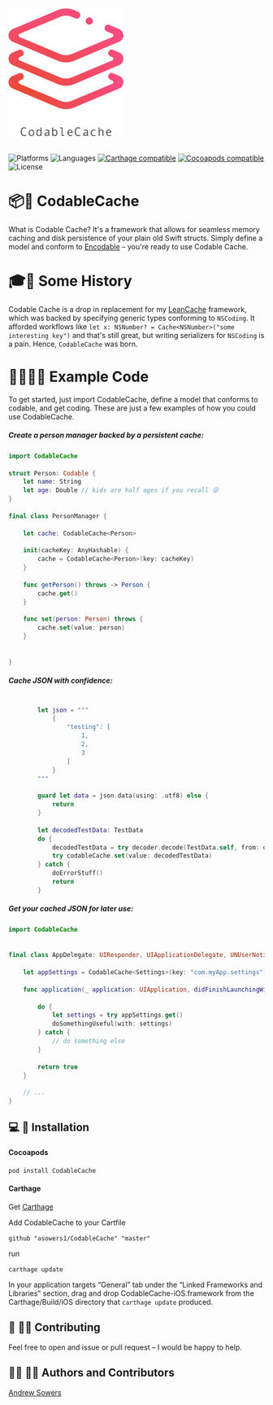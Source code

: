 
![CodableCacheLogo](CodableCache.png)
<br>
<br>

![Platforms](https://img.shields.io/badge/platforms-iOS%20|%20watchOS%20|%20macOS%20|%20tvOS-blue.svg)
![Languages](https://img.shields.io/badge/languages-Swift%204-orange.svg)
[![Carthage compatible](https://img.shields.io/badge/Carthage-compatible-orange.svg?style=flat)][Carthage]
[![Cocoapods compatible](https://img.shields.io/badge/Cocoapods-compatible-red.svg
)][Cocoapods]
![License](https://img.shields.io/badge/license-MIT-blue.svg)

[Carthage]: https://github.com/carthage/carthage
[Cocoapods]: https://cocoapods.org


# 📦📲 CodableCache
What is Codable Cache? It's a framework that allows for seamless memory caching and disk persistence of your plain old Swift structs. Simply define a model and conform to [Encodable](https://developer.apple.com/documentation/swift/encodable) – you're ready to use Codable Cache.

# 🎓📕 Some History
Codable Cache is a drop in replacement for my [LeanCache](https://github.com/asowers1/LeanCache) framework, which was backed by specifying generic types conforming to `NSCoding`. It afforded workflows like `let x: NSNumber? = Cache<NSNumber>("some interesting key")` and that's still great, but writing serializers for `NSCoding` is a pain. Hence, `CodableCache` was born.

# 👩‍💻👨‍💻 Example Code

To get started, just import CodableCache, define a model that conforms to codable, and get coding. These are just a few examples of how you could use CodableCache.

##### Create a person manager backed by a persistent cache:

```swift
import CodableCache

struct Person: Codable {
    let name: String
    let age: Double // kids are half ages if you recall 😜
}

final class PersonManager {

    let cache: CodableCache<Person>
    
    init(cacheKey: AnyHashable) {
        cache = CodableCache<Person>(key: cacheKey)
    }

    func getPerson() throws -> Person {
        cache.get()
    }
    
    func set(person: Person) throws {
        cache.set(value: person)
    }


}


```

##### Cache JSON with confidence:

```swift

        let json = """
            {
                "testing": [
                    1,
                    2,
                    3
                ]
            }
        """
        
        guard let data = json.data(using: .utf8) else {
            return
        }
        
        let decodedTestData: TestData
        do {
            decodedTestData = try decoder.decode(TestData.self, from: data)
            try codableCache.set(value: decodedTestData)
        } catch {
            doErrorStuff()
            return
        }

```



##### Get your cached JSON for later use:


```swift
import CodableCache


final class AppDelegate: UIResponder, UIApplicationDelegate, UNUserNotificationCenterDelegate {

    let appSettings = CodableCache<Settings>(key: "com.myApp.settings")

    func application(_ application: UIApplication, didFinishLaunchingWithOptions launchOptions: [UIApplicationLaunchOptionsKey: Any]?) -> Bool {
        
        do {
            let settings = try appSettings.get()
            doSomethingUseful(with: settings)
        } catch {
            // do something else
        }
        
        return true
    }
    
    // ...
}

```
        

## 💻 🚀 Installation

#### Cocoapods

```
pod install CodableCache
```

#### Carthage

Get [Carthage](https://github.com/Carthage/Carthage)

Add CodableCache to your Cartfile

```
github "asowers1/CodableCache" "master"
```

run

```
carthage update
```
In your application targets “General” tab under the “Linked Frameworks and Libraries” section, drag and drop CodableCache-iOS.framework from the Carthage/Build/iOS directory that `carthage update` produced.


## 🙋 🙋‍♂️ Contributing

Feel free to open and issue or pull request – I would be happy to help.


## 👩‍🔧 👨‍🔧 Authors and Contributors

[Andrew Sowers](http://asowers.net)

